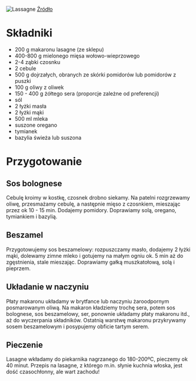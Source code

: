 ![Lassagne](https://i.ibb.co/N2n6j80f/gpt-image-1-Kawa-ek-kwadratowy-L.png)
[Źródło](https://www.canalpluskuchnia.pl/przepisy/lasagne-bolognese)
# Składniki
- 200 g makaronu lasagne (ze sklepu) 
- 400-800 g mielonego mięsa wołowo-wieprzowego 
- 2-4 ząbki czosnku 
- 2 cebule 
- 500 g dojrzałych, obranych ze skórki pomidorów lub pomidorów z puszki 
- 100 g oliwy z oliwek 
- 150 - 400 g żółtego sera (proporcje zależne od preferencji) 
- sól 
- 2 łyżki masła
- 2 łyżki mąki
- 500 ml mleka
- suszone oregano
- tymianek
- bazylia świeża lub suszona
# Przygotowanie
## Sos bolognese 
Cebulę kroimy w kostkę, czosnek drobno siekamy. Na patelni rozgrzewamy oliwę, przesmażamy cebulę, a następnie mięso z czosnkiem, mieszając przez ok 10 - 15 min. Dodajemy pomidory. Doprawiamy solą, oregano, tymiankiem i bazylią.
## Beszamel
Przygotowujemy sos beszamelowy: rozpuszczamy masło, dodajemy 2 łyżki mąki, dolewamy zimne mleko i gotujemy na małym ogniu ok. 5 min aż do zgęstnienia, stale mieszając. Doprawiamy gałką muszkatołową, solą i pieprzem.
## Układanie w naczyniu
Płaty makaronu układamy w brytfance lub naczyniu żaroodpornym posmarowanym oliwą. Na makaron kładziemy trochę sera, potem sos bolognese, sos beszamelowy, ser, ponownie układamy płaty makaronu itd., aż do wyczerpania składników. Ostatnią warstwę makaronu przykrywamy sosem beszamelowym i posypujemy obficie tartym serem.
## Pieczenie
Lasagne wkładamy do piekarnika nagrzanego do 180-200ºC, pieczemy ok 40 minut. Przepis na lasagne, z którego m.in. słynie kuchnia włoska, jest dość czasochłonny, ale wart zachodu!